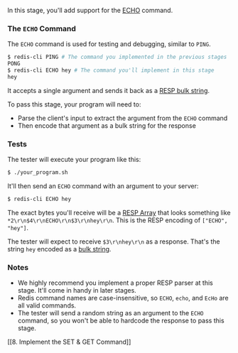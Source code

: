 In this stage, you'll add support for the [ECHO](https://redis.io/commands/echo) command.

### The `ECHO` Command

The `ECHO` command is used for testing and debugging, similar to `PING`.

```bash
$ redis-cli PING # The command you implemented in the previous stages
PONG
$ redis-cli ECHO hey # The command you'll implement in this stage
hey
```

It accepts a single argument and sends it back as a [RESP bulk string](https://redis.io/docs/latest/develop/reference/protocol-spec/#bulk-strings).

To pass this stage, your program will need to:

- Parse the client's input to extract the argument from the `ECHO` command
- Then encode that argument as a bulk string for the response

### Tests

The tester will execute your program like this:

```bash
$ ./your_program.sh
```

It'll then send an `ECHO` command with an argument to your server:

```bash
$ redis-cli ECHO hey
```

The exact bytes you'll receive will be a [RESP Array](https://redis.io/docs/latest/develop/reference/protocol-spec/#arrays) that looks something like `*2\r\n$4\r\nECHO\r\n$3\r\nhey\r\n`. This is the RESP encoding of `["ECHO", "hey"]`.

The tester will expect to receive `$3\r\nhey\r\n` as a response. That's the string `hey` encoded as a [bulk string](https://redis.io/docs/latest/develop/reference/protocol-spec/#bulk-strings).

### Notes

- We highly recommend you implement a proper RESP parser at this stage. It'll come in handy in later stages.
- Redis command names are case-insensitive, so `ECHO`, `echo`, and `EcHo` are all valid commands.
- The tester will send a random string as an argument to the `ECHO` command, so you won't be able to hardcode the response to pass this stage.

[[8. Implement the SET & GET Command]]